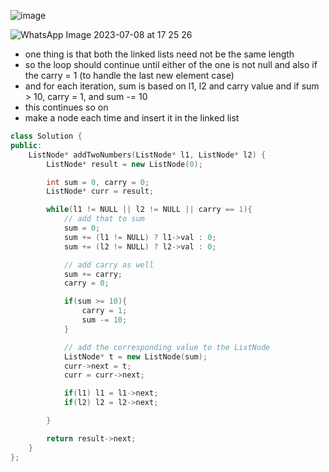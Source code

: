 ![image](https://user-images.githubusercontent.com/73538974/251970704-bdcc8321-1484-42b9-9db7-81f70e8367ee.png)         
          
![WhatsApp Image 2023-07-08 at 17 25 26](https://user-images.githubusercontent.com/73538974/251970992-56a21b83-3292-4c63-8060-bb5ae961eb2d.jpg)
​
- one thing is that both the linked lists need not be the same length
- so the loop should continue until either of the one is not null and also if the carry = 1 (to handle the last new element case)
- and for each iteration, sum is based on l1, l2 and carry value and if sum > 10, carry = 1, and sum -= 10
- this continues so on
- make a node each time and insert it in the linked list

```c++
class Solution {
public:
    ListNode* addTwoNumbers(ListNode* l1, ListNode* l2) {
        ListNode* result = new ListNode(0);

        int sum = 0, carry = 0;
        ListNode* curr = result;

        while(l1 != NULL || l2 != NULL || carry == 1){
            // add that to sum
            sum = 0;
            sum += (l1 != NULL) ? l1->val : 0;
            sum += (l2 != NULL) ? l2->val : 0;

            // add carry as well
            sum += carry; 
            carry = 0;

            if(sum >= 10){
                carry = 1;
                sum -= 10;
            }

            // add the corresponding value to the ListNode
            ListNode* t = new ListNode(sum);
            curr->next = t;
            curr = curr->next; 

            if(l1) l1 = l1->next;
            if(l2) l2 = l2->next;

        }

        return result->next;
    }
};
```
